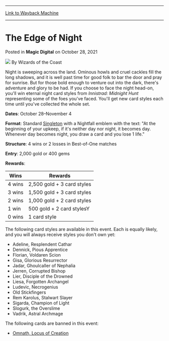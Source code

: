 
---
[Link to Wayback Machine](https://web.archive.org/web/20211027145627/https://magic.wizards.com/en/articles/archive/magic-digital/edge-night-2021-10-27)

[_metadata_:author]:- "Wizards of the Coast"
[_metadata_:description]:- "Face the night to earn eternal night card styles in this MTG Arena event!"
[_metadata_:generator]:- "Drupal 7 (http://drupal.org)"
[_metadata_:node]:- "1562266"
[_metadata_:path_date]:- "2021-10-27"
[_metadata_:publish_date]:- "2021-10-28"
[_metadata_:source]:- "div-main-content"
[_metadata_:title]:- "The Edge of Night"
[_metadata_:wayback_capture_timestamp]:- "2021-10-27 14:56:27"
[_metadata_:wayback_raw_url]:- "https://web.archive.org/web/20211027145627id_/https://magic.wizards.com/en/articles/archive/magic-digital/edge-night-2021-10-27"
[_metadata_:wayback_url]:- "https://magic.wizards.com/en/articles/archive/magic-digital/edge-night-2021-10-27"
---


The Edge of Night
=================



 Posted in **Magic Digital**
 on October 28, 2021 






![](https://media.magic.wizards.com/styles/auth_small/public/images/person/wizards_author.jpg)
By Wizards of the Coast











Night is sweeping across the land. Ominous howls and cruel cackles fill the long shadows, and it is well past time for good folk to bar the door and pray for sunrise. But for those bold enough to venture out into the dark, there's adventure and glory to be had. If you choose to face the night head-on, you'll win eternal night card styles from *Innistrad: Midnight Hunt* representing some of the foes you've faced. You'll get new card styles each time until you've collected the whole set.


**Dates**: October 28–November 4


**Format**: Standard [Singleton](https://magic.wizards.com/en/articles/archive/magic-digital/mtg-arena-formats#singleton) with a Nightfall emblem with the text: "At the beginning of your upkeep, if it's neither day nor night, it becomes day. Whenever day becomes night, you draw a card and you lose 1 life."


**Structure**: 4 wins or 2 losses in Best-of-One matches


**Entry**: 2,000 gold or 400 gems


**Rewards**:





| Wins | Rewards |
| --- | --- |
| 4 wins | 2,500 gold + 3 card styles |
| 3 wins | 1,500 gold + 3 card styles |
| 2 wins | 1,000 gold + 2 card styles |
| 1 win | 500 gold + 2 card stylesY |
| 0 wins | 1 card style |


The following card styles are available in this event. Each is equally likely, and you will always receive styles you don't own yet:


* Adeline, Resplendent Cathar
* Dennick, Pious Apprentice
* Florian, Voldaren Scion
* Gisa, Glorious Resurrector
* Jadar, Ghoulcaller of Nephalia
* Jerren, Corrupted Bishop
* Lier, Disciple of the Drowned
* Liesa, Forgotten Archangel
* Ludevic, Necrogenius
* Old Stickfingers
* Rem Karolus, Stalwart Slayer
* Sigarda, Champion of Light
* Slogurk, the Overslime
* Vadrik, Astral Archmage

The following cards are banned in this event:


* [Omnath, Locus of Creation](https://gatherer.wizards.com/Pages/Card/Details.aspx?name=Omnath%2C+Locus+of+Creation)






